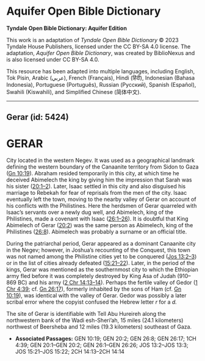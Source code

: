 # Aquifer Open Bible Dictionary

**Tyndale Open Bible Dictionary: Aquifer Edition**

This work is an adaptation of *Tyndale Open Bible Dictionary* © 2023 Tyndale House Publishers, licensed under the CC BY\-SA 4\.0 license. The adaptation, *Aquifer Open Bible Dictionary*, was created by BiblioNexus and is also licensed under CC BY\-SA 4\.0\.

This resource has been adapted into multiple languages, including English, Tok Pisin, Arabic (عربي), French (Français), Hindi (हिंदी), Indonesian (Bahasa Indonesia), Portuguese (Português), Russian (Русский), Spanish (Español), Swahili (Kiswahili), and Simplified Chinese (简体中文).



--------------------------------

## Gerar (id: 5424)

GERAR
=====

City located in the western Negev. It was used as a geographical landmark defining the western boundary of the Canaanite territory from Sidon to Gaza ([Gn 10:19](https://ref.ly/Gen10:19)). Abraham resided temporarily in this city, at which time he deceived Abimelech the king by giving him the impression that Sarah was his sister ([20:1–2](https://ref.ly/Gen20:1-Gen20:2)). Later, Isaac settled in this city and also disguised his marriage to Rebekah for fear of reprisals from the men of the city. Isaac eventually left the town, moving to the nearby valley of Gerar on account of his conflicts with the Philistines. Here the herdsmen of Gerar quarreled with Isaac’s servants over a newly dug well, and Abimelech, king of the Philistines, made a covenant with Isaac ([26:1–26](https://ref.ly/Gen26:1-Gen26:26)). It is doubtful that King Abimelech of Gerar ([20:2](https://ref.ly/Gen20:2)) was the same person as Abimelech, king of the Philistines ([26:8](https://ref.ly/Gen26:8)). Abimelech was probably a surname or an official title.

During the patriarchal period, Gerar appeared as a dominant Canaanite city in the Negev; however, in Joshua’s recounting of the Conquest, this town was not named among the Philistine cities yet to be conquered ([Jos 13:2–3](https://ref.ly/Josh13:2-Josh13:3)) or in the list of cities already defeated ([15:21–22](https://ref.ly/Josh15:21-Josh15:22)). Later, in the period of the kings, Gerar was mentioned as the southernmost city to which the Ethiopian army fled before it was completely destroyed by King Asa of Judah (910–869 BC) and his army ([2 Chr 14:13–14](https://ref.ly/2Chr14:13-2Chr14:14)). Perhaps the fertile valley of Gedor ([1 Chr 4:39](https://ref.ly/1Chr4:39); cf. [Gn 26:17](https://ref.ly/Gen26:17)), formerly inhabited by the sons of Ham (cf. [Gn 10:19](https://ref.ly/Gen10:19)), was identical with the valley of Gerar. Gedor was possibly a later scribal error where the copyist confused the Hebrew letter *r* for a *d.*

The site of Gerar is identifiable with Tell Abu Hureireh along the northwestern bank of the Wadi esh\-Sheri’ah, 15 miles (24\.1 kilometers) northwest of Beersheba and 12 miles (19\.3 kilometers) southeast of Gaza.

* **Associated Passages:** GEN 10:19; GEN 20:2; GEN 26:8; GEN 26:17; 1CH 4:39; GEN 20:1–GEN 20:2; GEN 26:1–GEN 26:26; JOS 13:2–JOS 13:3; JOS 15:21–JOS 15:22; 2CH 14:13–2CH 14:14

